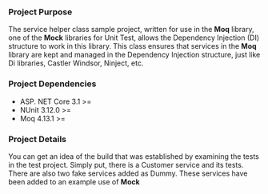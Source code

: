 <h3>Project Purpose</h3>

<p>The service helper class sample project, written for use in the <b>Moq</b> library, one of the <b>Mock</b> libraries for Unit Test, allows the Dependency Injection (DI) structure to work in this library. This class ensures that services in the <b>Moq</b> library are kept and managed in the Dependency Injection structure, just like Di libraries, Castler Windsor, Ninject, etc.</p>

<h3>Project Dependencies</h3>

- ASP. NET Core 3.1 >=
- NUnit 3.12.0 >=
- Moq 4.13.1 >=

<h3>Project Details</h3>

<p>You can get an idea of the build that was established by examining the tests in the test project. Simply put, there is a Customer service and its tests. There are also two fake services added as Dummy. These services have been added to an example use of <b>Mock</b></p>
